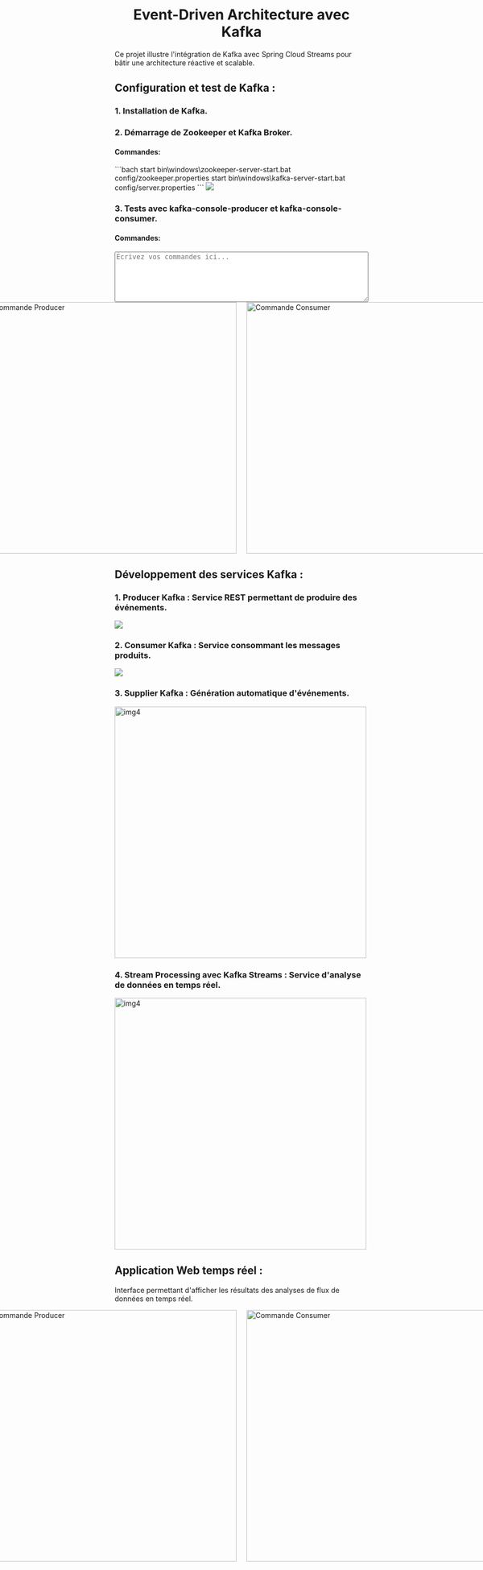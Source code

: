 <h1 align="center" > Event-Driven Architecture avec Kafka </h1>

<p>Ce projet illustre l'intégration de Kafka avec Spring Cloud Streams pour bâtir une architecture réactive et scalable.</p>

<h2>Configuration et test de Kafka :</h2>

<h3>1. Installation de Kafka.</h3>

<h3>2. Démarrage de Zookeeper et Kafka Broker.</h3>
<h4>Commandes: </h4>
  ```bach start bin\windows\zookeeper-server-start.bat config/zookeeper.properties
start bin\windows\kafka-server-start.bat config/server.properties ```
<img src="images/img1.png">

<h3>3. Tests avec kafka-console-producer et kafka-console-consumer.</h3>
<h4>Commandes: </h4>
  <textarea style="width: 100%; height: 100px;" placeholder="Écrivez vos commandes ici..."></textarea>
<div style="display: flex; justify-content: center; gap: 20px;">
  <img src="images/img2.png" alt="Commande Producer" width="500">
  <img src="images/img3.png" alt="Commande Consumer" width="500">
</div>


<h2>Développement des services Kafka :</h2>

<h3>1. Producer Kafka : Service REST permettant de produire des événements.</h3>
<img src="images/img4.png">

<h3>2. Consumer Kafka : Service consommant les messages produits.</h3>
<img src="images/img5.png">

<h3>3. Supplier Kafka : Génération automatique d'événements.</h3>
<img src="images/img6.png" alt="img4" width="500">

<h3>4. Stream Processing avec Kafka Streams : Service d'analyse de données en temps réel.</h3>
<img src="images/img6.png" alt="img4" width="500">

<h2>Application Web temps réel :</h2>
<p>Interface permettant d'afficher les résultats des analyses de flux de données en temps réel.</p>
<div style="display: flex; justify-content: center; gap: 20px;">
  <img src="images/img5.png" alt="Commande Producer" width="500">
  <img src="images/img6.png" alt="Commande Consumer" width="500">
</div>
